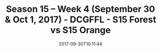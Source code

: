 ---
title: Season 15 – Week 4 (September 30 & Oct 1, 2017) - DCGFFL - S15 Forest vs S15
  Orange
teams-score:
- team: _teams/s15-forest.md
  score: 18
- team: _teams/s15-orange.md
  score: 31
mvp: Evan Binder, CJ Babb
game-ball: Ryan Tansey, Will Chappell
season: 15
week: 4
date: '2017-09-30T10:11:44'
pageid: season-15-week-4-september-30-oct-1-2017-5682-vs-5688
---